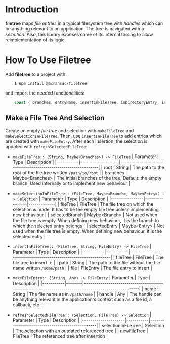 # Introduction
**filetree** maps _file entries_ in a typical filesystem tree with _handles_ which can be anything relevant to an application. The tree is navigated with a _selection_. Also, this library exposes some of its internal tooling to allow reimplementation of its logic.

# How To Use Filetree
Add **filetree** to a project with:

```shell
    $ npm install @acransac/filetree
```

and import the needed functionalities:

```javascript
    const { branches, entryName, insertInFileTree, isDirectoryEntry, isFileSelected, makeFileEntry, makeFileTree, makeSelectionInFileTree, parseFilePath, refreshSelectedFileTree, root, selectedBranch, selectedEntry, selectedEntryBranchName, selectedEntryHandle, selectedEntryLeafName, selectedEntryName, selectNext, selectPrevious, visitChildBranch, visitParentBranch } = require('@acransac/filetree');
```

## Make a File Tree And Selection
Create an empty _file tree_ and selection with `makeFileTree` and `makeSelectionInFileTree`. Then, use `insertInFileTree` to add entries which are created with `makeFileEntry`. After each insertion, the selection is updated with `refreshSelectedFileTree`: 
* `makeFileTree:: (String, Maybe<Branches>) -> FileTree`
  | Parameter | Type              | Description                                                   |
  |-----------|-------------------|---------------------------------------------------------------|
  | root      | String            | The path to the root of the file tree written `/path/to/root` |
  | branches  | Maybe\<Branches>  | The initial branches of the tree. Default: the empty branch. Used internally or to implement new behaviour |

* `makeSelectionInFileTree:: (FileTree, Maybe<Branch>, Maybe<Entry>) -> Selection`
  | Parameter      | Type           | Description |
  |----------------|----------------|-------------|
  | fileTree       | FileTree       | The file tree on which the selection is made. It has to be the empty file tree unless implementing new behaviour |
  | selectedBranch | Maybe\<Branch> | Not used when the file tree is empty. When defining new behaviour, it is the branch to which the selected entry belongs |
  | selectedEntry  | Maybe\<Entry>  | Not used when the file tree is empty. When defining new behaviour, it is the selected entry |

* `insertInFileTree:: (FileTree, String, FileEntry) -> FileTree`
  | Parameter | Type      | Description                                                     |
  |-----------|-----------|-----------------------------------------------------------------|
  | fileTree  | FileTree  | The file tree to insert to                                      |
  | path      | String    | The path to the file without the file name written `/some/path` |
  | file      | FileEntry | The file entry to insert                                        |

* `makeFileEntry:: (String, Any) -> FileEntry`
  | Parameter | Type   | Description                                                                                         |
  |-----------|--------|-----------------------------------------------------------------------------------------------------|
  | name      | String | The file name as in `/path/name`                                                                    |
  | handle    | Any    | The handle can be anything relevant in the application's context such as a file id, a callback, etc |

* `refreshSelectedFileTree:: (Selection, FileTree) -> Selection`
  | Parameter           | Type      | Description                                    |
  |---------------------|-----------|------------------------------------------------|
  | selectionInFileTree | Selection | The selection with an outdated referenced tree |
  | newFileTree         | FileTree  | The referenced tree after insertion            |
